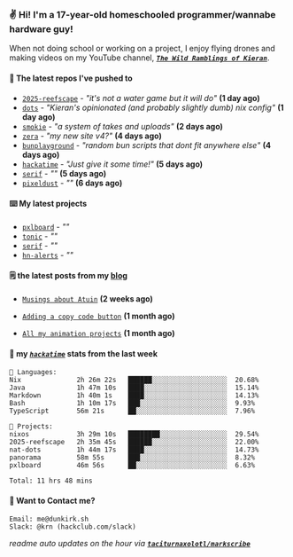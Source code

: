 ### ✌️ Hi! I'm a 17-year-old homeschooled programmer/wannabe hardware guy!

When not doing school or working on a project, I enjoy flying drones and making videos on my YouTube channel, [**_`The Wild Ramblings of Kieran`_**](https://youtube.com/@kieran.rambles).

#### 👷 The latest repos I've pushed to

- [`2025-reefscape`](https://github.com/df1317/2025-reefscape) - _"it's not a water game but it will do"_ **(1 day ago)**
- [`dots`](https://github.com/taciturnaxolotl/dots) - _"Kieran's opinionated (and probably slightly dumb) nix config"_ **(1 day ago)**
- [`smokie`](https://github.com/taciturnaxolotl/smokie) - _"a system of takes and uploads"_ **(2 days ago)**
- [`zera`](https://github.com/taciturnaxolotl/zera) - _"my new site v4?"_ **(4 days ago)**
- [`bunplayground`](https://github.com/taciturnaxolotl/bunplayground) - _"random bun scripts that dont fit anywhere else"_ **(4 days ago)**
- [`hackatime`](https://github.com/hackclub/hackatime) - _"Just give it some time!"_ **(5 days ago)**
- [`serif`](https://github.com/taciturnaxolotl/serif) - _""_ **(5 days ago)**
- [`pixeldust`](https://github.com/hackclub/pixeldust) - _""_ **(6 days ago)**

#### ⌨️ My latest projects

- [`pxlboard`](https://github.com/taciturnaxolotl/pxlboard) - _""_
- [`tonic`](https://github.com/taciturnaxolotl/tonic) - _""_
- [`serif`](https://github.com/taciturnaxolotl/serif) - _""_
- [`hn-alerts`](https://github.com/taciturnaxolotl/hn-alerts) - _""_

#### 🗒️ the latest posts from my [blog](https://dunkirk.sh)

- [`Musings about Atuin`](https://dunkirk.sh/blog/atuin/) **(2 weeks ago)**

- [`Adding a copy code button`](https://dunkirk.sh/blog/adding-a-copy-button/) **(1 month ago)**

- [`All my animation projects`](https://dunkirk.sh/blog/my-animations/) **(1 month ago)**



#### 📡 my [_`hackatime`_](https://waka.hackclub.com) stats from the last week

```text
💾 Languages:
Nix              2h 26m 22s   ██████░░░░░░░░░░░░░░░░░░░  20.68%
Java             1h 47m 10s   ████░░░░░░░░░░░░░░░░░░░░░  15.14%
Markdown         1h 40m 1s    ████░░░░░░░░░░░░░░░░░░░░░  14.13%
Bash             1h 10m 17s   ███░░░░░░░░░░░░░░░░░░░░░░  9.93%
TypeScript       56m 21s      ██░░░░░░░░░░░░░░░░░░░░░░░  7.96%

💼 Projects:
nixos            3h 29m 10s   ████████░░░░░░░░░░░░░░░░░  29.54%
2025-reefscape   2h 35m 45s   ██████░░░░░░░░░░░░░░░░░░░  22.00%
nat-dots         1h 44m 17s   ████░░░░░░░░░░░░░░░░░░░░░  14.73%
panorama         58m 55s      ███░░░░░░░░░░░░░░░░░░░░░░  8.32%
pxlboard         46m 56s      ██░░░░░░░░░░░░░░░░░░░░░░░  6.63%

Total: 11 hrs 48 mins
```

#### 📮 Want to Contact me?

```text
Email: me@dunkirk.sh
Slack: @krn (hackclub.com/slack)
```

_readme auto updates on the hour via [**`taciturnaxolotl/markscribe`**](https://github.com/taciturnaxolotl/markscribe)_
